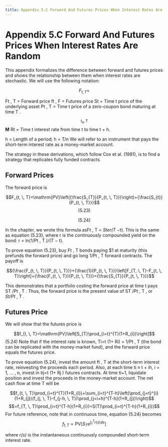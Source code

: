 ```yaml
---
title: Appendix 5.C Forward And Futures Prices When Interest Rates Are Random
---
```

# Appendix 5.C Forward And Futures Prices When Interest Rates Are Random

This appendix formalizes the difference between forward and futures prices and shows the relationship between them when interest rates are stochastic. We will use the following notation:

$$F_{t, T}=$$

Ft , T = Forward price ft , F = Futures price St = Time t price of the underlying asset Pt , T = Time t price of a zero-coupon bond maturing at time T .

$${\mathbf{}}_{t_{\mathrm{a}}, T}$$
$\mathbf{M}$
Rt = Time t interest rate from time t to time t + h.

h = Length of a period; h = T/n We will refer to an instrument that pays the short-term interest rate as a money-market account.

The strategy in these derivations,  which follow Cox et al. (1981),  is to find a strategy that replicates fully funded contracts.

## Forward Prices

The forward price is

$$F_{t, \, T}=\mathrm{PV}\left({\frac{S_{T}}{P_{t, \, T}}}\right)={\frac{S_{t}}{P_{t, \, T}}}$$
$$(5.23)$$

$$(5.24)$$

In the chapter,  we wrote this formula asFt , T = *Ster(T* −t). This is the same as equation (5.23),
where r is the continuously compounded yield on the bond: r = ln(1/Pt , T *)/(T* − t).

To prove equation (5.23),  buy Ft , T bonds paying $1 at maturity (this prefunds the forward price) and go long 1/Pt , T forward contracts. The payoff is

$${\frac{F_{t, \, T}}{P_{t, \, T}}}+{\frac{1}{P_{t, \, T}}}\left[F_{T, \, T}-F_{t, \, T}\right]={\frac{F_{t, \, T}}{P_{t, \, T}}}={\frac{S_{T}}{P_{t, \, T}}}$$

This demonstrates that a portfolio costing the forward price at time t pays ST /Pt , T . Thus,  the forward price is the present value of ST /Pt , T ,  or *St/Pt* , T .

## Futures Price

We will show that the futures price is

$$f_{I, \, T}=\mathrm{PV}\left[S_{T}\prod_{i=t}^{T}(1+R_{i})\right]$$
(5.24)
Note that if the interest rate is known,  	Ti=t
(1+ Ri) = 1/Pt , T (the bond can be replicated with the money-market fund),  and the forward price equals the futures price.

To prove equation (5.24),  invest the amount ft , T at the short-term interest rate,  reinvesting the proceeds each period. Also,  at each time ti ≡ t + ih,  i = 1,  … ,  n,  invest in tij=t
(1+ Rj ) futures contracts. At time ti+1,  liquidate position and invest the proceeds in the money-market account. The net cash flow at time T will be

$$f_{t, \, T}\prod_{i=t}^{T}(1+R_{i})+\sum_{i=t}^{T-h}\left(\prod_{j=t}^{i}(1+R_{j})(f_{j, \, T}-f_{j-h, \, T})\prod_{j=i+h}^{T-h}(1+R_{j})\right)$$ $$=f_{T, \, T}\prod_{i=t}^{T-h}(1+R_{i})=S(T)\prod_{i=t}^{T-h}(1+R_{i})$$ For future reference,  note that in continuous time,  equation (5.24) becomes
$$f_{t, \, T}=\text{PV}\left[S_{T}e^{\int_{t}^{T}r(s)ds}\right]\tag{5.25}$$

where *r(s)* is the instantaneous continuously compounded short-term interest rate.
